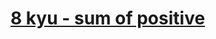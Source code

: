 # [8 kyu - sum of positive](https://www.codewars.com/kata/5715eaedb436cf5606000381/train/typescript)